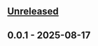 <a name="0.0.1"></a>

## [Unreleased]

<a name="0.0.1"></a>

## 0.0.1 - 2025-08-17

[Unreleased]: https://github.com/nettojulio/ufape-crawler-golang/compare/0.0.1...HEAD
